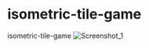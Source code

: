 # isometric-tile-game
isometric-tile-game
![Screenshot_1](https://user-images.githubusercontent.com/9623983/88388178-0c7d2180-cdc5-11ea-9915-4ee4f84413da.jpg)
